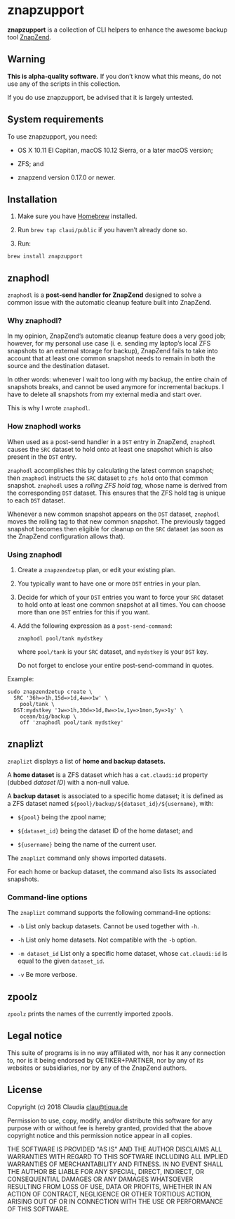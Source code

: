 # znapzupport

**znapzupport** is a collection of CLI helpers to enhance the awesome backup tool [ZnapZend](http://www.znapzend.org).


## Warning

**This is alpha-quality software.** If you don’t know what this means, do not use any of the scripts in this collection.

If you do use znapzupport, be advised that it is largely untested.


## System requirements

To use znapzupport, you need:

- OS&nbsp;X 10.11 El Capitan, macOS 10.12 Sierra, or a later macOS version;

- ZFS; and

- znapzend version 0.17.0 or newer.


## Installation

1. Make sure you have [Homebrew](https://brew.sh) installed.

2. Run `brew tap claui/public` if you haven’t already done so.

3. Run:

```
brew install znapzupport
```


## znaphodl

`znaphodl` is a **post-send handler for ZnapZend** designed to solve a common issue with the automatic cleanup feature built into ZnapZend.


### Why znaphodl?

In my opinion, ZnapZend’s automatic cleanup feature does a very good job; however, for my personal use case (i. e. sending my laptop’s local ZFS snapshots to an external storage for backup), ZnapZend fails to take into account that at least one common snapshot needs to remain in both the source and the destination dataset.

In other words: whenever I wait too long with my backup, the entire chain of snapshots breaks, and cannot be used anymore for incremental backups. I have to delete all snapshots from my external media and start over.

This is why I wrote `znaphodl`.


### How znaphodl works

When used as a post-send handler in a `DST` entry in ZnapZend, `znaphodl` causes the `SRC` dataset to hold onto at least one snapshot which is also present in the `DST` entry.

`znaphodl` accomplishes this by calculating the latest common snapshot; then `znaphodl` instructs the `SRC` dataset to `zfs hold` onto that common snapshot. `znaphodl` uses a _rolling ZFS hold tag,_ whose name is derived from the corresponding `DST` dataset. This ensures that the ZFS hold tag is unique to each `DST` dataset.

Whenever a new common snapshot appears on the `DST` dataset, `znaphodl` moves the rolling tag to that new common snapshot. The previously tagged snapshot becomes then eligible for cleanup on the `SRC` dataset (as soon as the ZnapZend configuration allows that).


### Using znaphodl

1. Create a `znapzendzetup` plan, or edit your existing plan.

2. You typically want to have one or more `DST` entries in your plan.

3. Decide for which of your `DST` entries you want to force your `SRC` dataset to hold onto at least one common snapshot at all times. You can choose more than one `DST` entries for this if you want.

4. Add the following expression as a `post-send-command`:

    ```
    znaphodl pool/tank mydstkey
    ```

    where `pool/tank` is your `SRC` dataset, and `mydstkey` is your `DST` key.

    Do not forget to enclose your entire post-send-command in quotes.

Example:

```
sudo znapzendzetup create \
  SRC '36h=>1h,15d=>1d,4w=>1w' \
    pool/tank \
  DST:mydstkey '1w=>1h,30d=>1d,8w=>1w,1y=>1mon,5y=>1y' \
    ocean/big/backup \
    off 'znaphodl pool/tank mydstkey'
```


## znaplizt

`znaplizt` displays a list of **home and backup datasets.**

A **home dataset** is a ZFS dataset which has a `cat.claudi:id` property (dubbed _dataset ID_) with a non-null value.

A **backup dataset** is associated to a specific home dataset; it is defined as a ZFS dataset named `${pool}/backup/${dataset_id}/${username}`, with:

- `${pool}` being the zpool name;

- `${dataset_id}` being the dataset ID of the home dataset; and

- `${username}` being the name of the current user.

The `znaplizt` command only shows imported datasets.

For each home or backup dataset, the command also lists its associated snapshots.


### Command-line options

The `znaplizt` command supports the following command-line options:

- `-b` List only backup datasets. Cannot be used together with `-h`.

- `-h` List only home datasets. Not compatible with the `-b` option.

- `-m dataset_id` List only a specific home dataset, whose `cat.claudi:id` is equal to the given `dataset_id`.

- `-v` Be more verbose.


## zpoolz

`zpoolz` prints the names of the currently imported zpools.


## Legal notice

This suite of programs is in no way affiliated with, nor has it any connection to, nor is it being endorsed by OETIKER+PARTNER, nor by any of its websites or subsidiaries, nor by any of the ZnapZend authors.


## License

Copyright (c) 2018 Claudia <clau@tiqua.de>

Permission to use, copy, modify, and/or distribute this software for
any purpose with or without fee is hereby granted, provided that the
above copyright notice and this permission notice appear in all
copies.

THE SOFTWARE IS PROVIDED "AS IS" AND THE AUTHOR DISCLAIMS ALL
WARRANTIES WITH REGARD TO THIS SOFTWARE INCLUDING ALL IMPLIED
WARRANTIES OF MERCHANTABILITY AND FITNESS. IN NO EVENT SHALL THE
AUTHOR BE LIABLE FOR ANY SPECIAL, DIRECT, INDIRECT, OR CONSEQUENTIAL
DAMAGES OR ANY DAMAGES WHATSOEVER RESULTING FROM LOSS OF USE, DATA OR
PROFITS, WHETHER IN AN ACTION OF CONTRACT, NEGLIGENCE OR OTHER
TORTIOUS ACTION, ARISING OUT OF OR IN CONNECTION WITH THE USE OR
PERFORMANCE OF THIS SOFTWARE.
